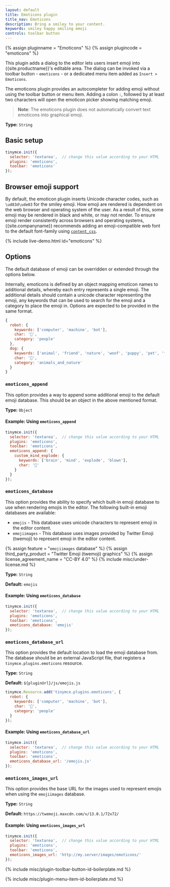 ```yaml
---
layout: default
title: Emoticons plugin
title_nav: Emoticons
description: Bring a smiley to your content.
keywords: smiley happy smiling emoji
controls: toolbar button
---
```


{% assign pluginname = "Emoticons" %}
{% assign plugincode = "emoticons" %}

This plugin adds a dialog to the editor lets users insert emoji into {{site.productname}}'s editable area. The dialog can be invoked via a toolbar button - `emoticons` - or a dedicated menu item added as `Insert > Emoticons`.

The emoticons plugin provides an autocompleter for adding emoji without using the toolbar button or menu item. Adding a colon `:`, followed by at least two characters will open the emoticon picker showing matching emoji.

> **Note**: The emoticons plugin does not automatically convert text emoticons into graphical emoji.

**Type:** `String`

## Basic setup

```js
tinymce.init({
  selector: 'textarea',  // change this value according to your HTML
  plugins: 'emoticons',
  toolbar: 'emoticons'
});
```

## Browser emoji support

By default, the emoticon plugin inserts Unicode character codes, such as `\ud83d\ude03` for the smiley emoji. How emoji are rendered is dependent on the web browser and operating system of the user. As a result of this, some emoji may be rendered in black and white, or may not render.
To ensure emoji render consistently across browsers and operating systems, {{site.companyname}} recommends adding an emoji-compatible web font to the default font-family using [`content_css`]({{site.baseurl}}/configure/content-appearance/#content_css).

{% include live-demo.html id="emoticons" %}

## Options

The default database of emoji can be overridden or extended through the options below.

Internally, emoticons is defined by an object mapping emoticon names to additional details, whereby each entry represents a single emoji. The additional details should contain a unicode character representing the emoji, any keywords that can be used to search for the emoji and a category to place the emoji in. Options are expected to be provided in the same format.

```js
{
  robot: {
    keywords: ['computer', 'machine', 'bot'],
    char: '🤖',
    category: 'people'
  },
  dog: {
    keywords: ['animal', 'friend', 'nature', 'woof', 'puppy', 'pet', 'faithful'],
    char: '🐶',
    category: 'animals_and_nature'
  }
}
```

### `emoticons_append`

This option provides a way to append some additional emoji to the default emoji database. This should be an object in the above mentioned format.

**Type:** `Object`

#### Example: Using `emoticons_append`

```js
tinymce.init({
  selector: 'textarea',  // change this value according to your HTML
  plugins: 'emoticons',
  toolbar: 'emoticons',
  emoticons_append: {
    custom_mind_explode: {
      keywords: ['brain', 'mind', 'explode', 'blown'],
      char: '🤯'
    }
  }
});
```

### `emoticons_database`

This option provides the ability to specify which built-in emoji database to use when rendering emojis in the editor. The following built-in emoji databases are available:
* `emojis` - This database uses unicode characters to represent emoji in the editor content.
* `emojiimages` - This database uses images provided by Twitter Emoji (twemoji) to represent emoji in the editor content.

{% assign feature = "`emojiimages` database" %}
{% assign third_party_product = "Twitter Emoji (twemoji) graphics" %}
{% assign license_agreement_name = "CC-BY 4.0" %}
{% include misc/under-license.md %}

**Type:** `String`

**Default:** `emojis`

#### Example: Using `emoticons_database`

```js
tinymce.init({
  selector: 'textarea',  // change this value according to your HTML
  plugins: 'emoticons',
  toolbar: 'emoticons',
  emoticons_database: 'emojis'
});
```

### `emoticons_database_url`

This option provides the default location to load the emoji database from. The database should be an external JavaScript file, that registers a `tinymce.plugins.emoticons` resource.

**Type:** `String`

**Default:** `${pluginUrl}/js/emojis.js`

```js
tinymce.Resource.add('tinymce.plugins.emoticons', {
  robot: {
    keywords: ['computer', 'machine', 'bot'],
    char: '🤖',
    category: 'people'
  }
});
```

#### Example: Using `emoticons_database_url`

```js
tinymce.init({
  selector: 'textarea',  // change this value according to your HTML
  plugins: 'emoticons',
  toolbar: 'emoticons',
  emoticons_database_url: '/emojis.js'
});
```

### `emoticons_images_url`

This option provides the base URL for the images used to represent emojis when using the `emojiimages` database.

**Type:** `String`

**Default:** `https://twemoji.maxcdn.com/v/13.0.1/72x72/`

#### Example: Using `emoticons_images_url`

```js
tinymce.init({
  selector: 'textarea',  // change this value according to your HTML
  plugins: 'emoticons',
  toolbar: 'emoticons',
  emoticons_images_url: 'http://my.server/images/emoticons/'
});
```

{% include misc/plugin-toolbar-button-id-boilerplate.md %}

{% include misc/plugin-menu-item-id-boilerplate.md %}
